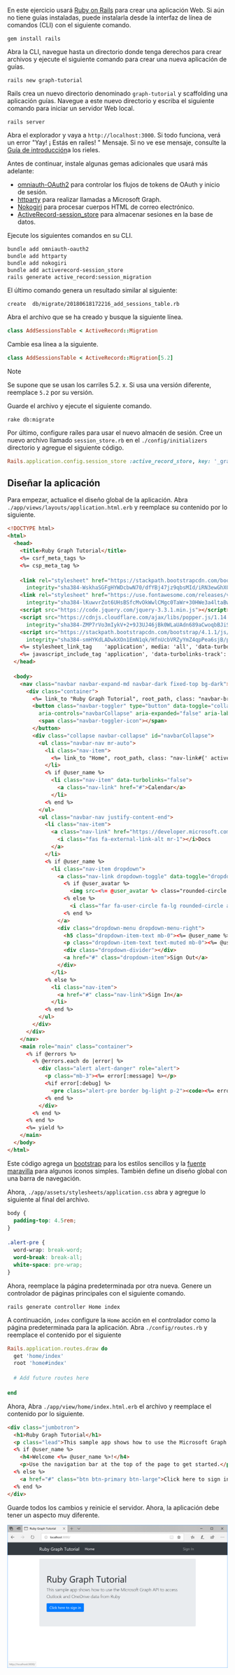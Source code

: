 <!-- markdownlint-disable MD002 MD041 -->

En este ejercicio usará [Ruby on Rails](https://rubyonrails.org/) para crear una aplicación Web. Si aún no tiene guías instaladas, puede instalarla desde la interfaz de línea de comandos (CLI) con el siguiente comando.

```Shell
gem install rails
```

Abra la CLI, navegue hasta un directorio donde tenga derechos para crear archivos y ejecute el siguiente comando para crear una nueva aplicación de guías.

```Shell
rails new graph-tutorial
```

Rails crea un nuevo directorio denominado `graph-tutorial` y scaffolding una aplicación guías. Navegue a este nuevo directorio y escriba el siguiente comando para iniciar un servidor Web local.

```Shell
rails server
```

Abra el explorador y vaya a `http://localhost:3000`. Si todo funciona, verá un error "Yay! ¡ Estás en raíles! " Mensaje. Si no ve ese mensaje, consulte la [Guía de introducción](http://guides.rubyonrails.org/)a los rieles.

Antes de continuar, instale algunas gemas adicionales que usará más adelante:

- [omniauth-OAuth2](https://github.com/omniauth/omniauth-oauth2) para controlar los flujos de tokens de OAuth y inicio de sesión.
- [httparty](https://github.com/jnunemaker/httparty) para realizar llamadas a Microsoft Graph.
- [Nokogiri](https://github.com/sparklemotion/nokogiri) para procesar cuerpos HTML de correo electrónico.
- [ActiveRecord-session_store](https://github.com/rails/activerecord-session_store) para almacenar sesiones en la base de datos.

Ejecute los siguientes comandos en su CLI.

```Shell
bundle add omniauth-oauth2
bundle add httparty
bundle add nokogiri
bundle add activerecord-session_store
rails generate active_record:session_migration
```

El último comando genera un resultado similar al siguiente:

```Shell
create  db/migrate/20180618172216_add_sessions_table.rb
```

Abra el archivo que se ha creado y busque la siguiente línea.

```ruby
class AddSessionsTable < ActiveRecord::Migration
```

Cambie esa línea a la siguiente.

```ruby
class AddSessionsTable < ActiveRecord::Migration[5.2]
```

> [!NOTE]
> Se supone que se usan los carriles 5.2. x. Si usa una versión diferente, reemplace `5.2` por su versión.

Guarde el archivo y ejecute el siguiente comando.

```Shell
rake db:migrate
```

Por último, configure raíles para usar el nuevo almacén de sesión. Cree un nuevo archivo llamado `session_store.rb` en el `./config/initializers` directorio y agregue el siguiente código.

```ruby
Rails.application.config.session_store :active_record_store, key: '_graph_app_session'
```

## <a name="design-the-app"></a>Diseñar la aplicación

Para empezar, actualice el diseño global de la aplicación. Abra `./app/views/layouts/application.html.erb` y reemplace su contenido por lo siguiente.

```html
<!DOCTYPE html>
<html>
  <head>
    <title>Ruby Graph Tutorial</title>
    <%= csrf_meta_tags %>
    <%= csp_meta_tag %>

    <link rel="stylesheet" href="https://stackpath.bootstrapcdn.com/bootstrap/4.1.1/css/bootstrap.min.css"
      integrity="sha384-WskhaSGFgHYWDcbwN70/dfYBj47jz9qbsMId/iRN3ewGhXQFZCSftd1LZCfmhktB" crossorigin="anonymous">
    <link rel="stylesheet" href="https://use.fontawesome.com/releases/v5.1.0/css/all.css"
      integrity="sha384-lKuwvrZot6UHsBSfcMvOkWwlCMgc0TaWr+30HWe3a4ltaBwTZhyTEggF5tJv8tbt" crossorigin="anonymous">
    <script src="https://code.jquery.com/jquery-3.3.1.min.js"></script>
    <script src="https://cdnjs.cloudflare.com/ajax/libs/popper.js/1.14.3/umd/popper.min.js"
      integrity="sha384-ZMP7rVo3mIykV+2+9J3UJ46jBk0WLaUAdn689aCwoqbBJiSnjAK/l8WvCWPIPm49" crossorigin="anonymous"></script>
    <script src="https://stackpath.bootstrapcdn.com/bootstrap/4.1.1/js/bootstrap.min.js"
      integrity="sha384-smHYKdLADwkXOn1EmN1qk/HfnUcbVRZyYmZ4qpPea6sjB/pTJ0euyQp0Mk8ck+5T" crossorigin="anonymous"></script>
    <%= stylesheet_link_tag    'application', media: 'all', 'data-turbolinks-track': 'reload' %>
    <%= javascript_include_tag 'application', 'data-turbolinks-track': 'reload' %>
  </head>

  <body>
    <nav class="navbar navbar-expand-md navbar-dark fixed-top bg-dark">
      <div class="container">
        <%= link_to "Ruby Graph Tutorial", root_path, class: "navbar-brand" %>
        <button class="navbar-toggler" type="button" data-toggle="collapse" data-target="#navbarCollapse"
          aria-controls="navbarCollapse" aria-expanded="false" aria-label="Toggle navigation">
          <span class="navbar-toggler-icon"></span>
        </button>
        <div class="collapse navbar-collapse" id="navbarCollapse">
          <ul class="navbar-nav mr-auto">
            <li class="nav-item">
              <%= link_to "Home", root_path, class: "nav-link#{' active' if controller.controller_name == 'home'}" %>
            </li>
            <% if @user_name %>
              <li class="nav-item" data-turbolinks="false">
                <a class="nav-link" href="#">Calendar</a>
              </li>
            <% end %>
          </ul>
          <ul class="navbar-nav justify-content-end">
            <li class="nav-item">
              <a class="nav-link" href="https://developer.microsoft.com/graph/docs/concepts/overview" target="_blank">
                <i class="fas fa-external-link-alt mr-1"></i>Docs
              </a>
            </li>
            <% if @user_name %>
              <li class="nav-item dropdown">
                <a class="nav-link dropdown-toggle" data-toggle="dropdown" href="#" role="button" aria-haspopup="true" aria-expanded="false">
                  <% if @user_avatar %>
                    <img src=<%= @user_avatar %> class="rounded-circle align-self-center mr-2" style="width: 32px;">
                  <% else %>
                    <i class="far fa-user-circle fa-lg rounded-circle align-self-center mr-2" style="width: 32px;"></i>
                  <% end %>
                </a>
                <div class="dropdown-menu dropdown-menu-right">
                  <h5 class="dropdown-item-text mb-0"><%= @user_name %></h5>
                  <p class="dropdown-item-text text-muted mb-0"><%= @user_email %></p>
                  <div class="dropdown-divider"></div>
                  <a href="#" class="dropdown-item">Sign Out</a>
                </div>
              </li>
            <% else %>
              <li class="nav-item">
                <a href="#" class="nav-link">Sign In</a>
              </li>
            <% end %>
          </ul>
        </div>
      </div>
    </nav>
    <main role="main" class="container">
      <% if @errors %>
        <% @errors.each do |error| %>
          <div class="alert alert-danger" role="alert">
            <p class="mb-3"><%= error[:message] %></p>
            <%if error[:debug] %>
              <pre class="alert-pre border bg-light p-2"><code><%= error[:debug] %></code></pre>
            <% end %>
          </div>
        <% end %>
      <% end %>
      <%= yield %>
    </main>
  </body>
</html>
```

Este código agrega un [bootstrap](http://getbootstrap.com/) para los estilos sencillos y la [fuente maravilla](https://fontawesome.com/) para algunos iconos simples. También define un diseño global con una barra de navegación.

Ahora, `./app/assets/stylesheets/application.css` abra y agregue lo siguiente al final del archivo.

```css
body {
  padding-top: 4.5rem;
}

.alert-pre {
  word-wrap: break-word;
  word-break: break-all;
  white-space: pre-wrap;
}
```

Ahora, reemplace la página predeterminada por otra nueva. Genere un controlador de páginas principales con el siguiente comando.

```Shell
rails generate controller Home index
```

A continuación, `index` configure la `Home` acción en el controlador como la página predeterminada para la aplicación. Abra `./config/routes.rb` y reemplace el contenido por el siguiente

```ruby
Rails.application.routes.draw do
  get 'home/index'
  root 'home#index'

  # Add future routes here

end
```

Ahora, Abra `./app/view/home/index.html.erb` el archivo y reemplace el contenido por lo siguiente.

```html
<div class="jumbotron">
  <h1>Ruby Graph Tutorial</h1>
  <p class="lead">This sample app shows how to use the Microsoft Graph API to access Outlook and OneDrive data from Ruby</p>
  <% if @user_name %>
    <h4>Welcome <%= @user_name %>!</h4>
    <p>Use the navigation bar at the top of the page to get started.</p>
  <% else %>
    <a href="#" class="btn btn-primary btn-large">Click here to sign in</a>
  <% end %>
</div>
```

Guarde todos los cambios y reinicie el servidor. Ahora, la aplicación debe tener un aspecto muy diferente.

![Una captura de pantalla de la Página principal rediseñada](./images/create-app-01.png)